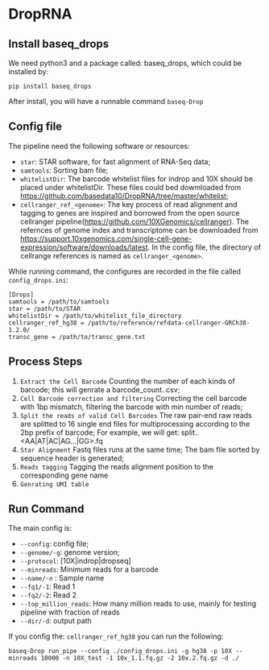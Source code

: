 # DropRNA

## Install baseq_drops
We need python3 and a package called: baseq_drops, which could be installed by:

    pip install baseq_drops

After install, you will have a runnable command `baseq-Drop`

## Config file

The pipeline need the following software or resources:

+ `star`: STAR software, for fast alignment of RNA-Seq data;
+ `samtools`: Sorting bam file;
+ `whitelistDir`: The barcode whitelist files for indrop and 10X should be placed under whitelistDir. These files could bed dowmloaded from https://github.com/basedata10/DropRNA/tree/master/whitelist;
+ `cellranger_ref_<genome>`: The key process of read alignment and tagging to genes are inspired and borrowed from the open source cellranger pipeline(https://github.com/10XGenomics/cellranger). The refernces of genome index and transcriptome can be downloaded from https://support.10xgenomics.com/single-cell-gene-expression/software/downloads/latest.
In the config file, the directory of cellrange references is named as `cellranger_<genome>`.

While running command, the configures are recorded in the file called `config_drops.ini`:

    [Drops]
    samtools = /path/to/samtools
    star = /path/to/STAR
    whitelistDir = /path/to/whitelist_file_directory
    cellranger_ref_hg38 = /path/to/reference/refdata-cellranger-GRCh38-1.2.0/
    transc_gene = /path/to/transc_gene.txt


## Process Steps

1. `Extract the Cell Barcode` Counting the number of each kinds of barcode; this will genrate a barcode_count.<sample>.csv;
2. `Cell Barcode correction and filtering` Correcting the cell barcode with 1bp mismatch, filtering the barcode with min number of reads;
3. `Split the reads of valid Cell Barcodes` The raw pair-end raw reads are splitted to 16 single end files for multiprocessing according to the 2bp prefix of barcode; For example, we will get: split.<sample>.<AA|AT|AC|AG...|GG>.fq
4. `Star Alignment` Fastq files runs at the same time; The bam file sorted by sequence header is generated;
5. `Reads tagging` Tagging the reads alignment position to the corresponding gene name
6. `Genrating UMI table`


## Run Command

The main config is:

+ `--config`: config file;
+ `--genome/-g`: genome version;
+ `--protocol`: [10X|indrop|dropseq]
+ `--minreads`:  Minimum reads for a barcode
+ `--name/-n` : Sample name
+ `--fq1/-1`: Read 1
+ `--fq2/-2`: Read 2
+ `--top_million_reads`: How many million reads to use, mainly for testing pipeline with fraction of reads
+ `--dir/-d`: output path

If you config the: `cellranger_ref_hg38` you can run the following:

    baseq-Drop run_pipe --config ./config_drops.ini -g hg38 -p 10X --minreads 10000 -n 10X_test -1 10x_1.1.fq.gz -2 10x.2.fq.gz -d ./
